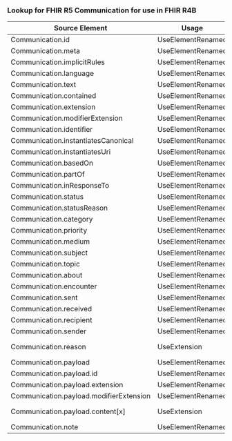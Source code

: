 ### Lookup for FHIR R5 Communication for use in FHIR R4B

| Source Element | Usage | Target |
| -------------- | ----- | ------ |
| Communication.id | UseElementRenamed | Communication.id |
| Communication.meta | UseElementRenamed | Communication.meta |
| Communication.implicitRules | UseElementRenamed | Communication.implicitRules |
| Communication.language | UseElementRenamed | Communication.language |
| Communication.text | UseElementRenamed | Communication.text |
| Communication.contained | UseElementRenamed | Communication.contained |
| Communication.extension | UseElementRenamed | Communication.extension |
| Communication.modifierExtension | UseElementRenamed | Communication.modifierExtension |
| Communication.identifier | UseElementRenamed | Communication.identifier |
| Communication.instantiatesCanonical | UseElementRenamed | Communication.instantiatesCanonical |
| Communication.instantiatesUri | UseElementRenamed | Communication.instantiatesUri |
| Communication.basedOn | UseElementRenamed | Communication.basedOn |
| Communication.partOf | UseElementRenamed | Communication.partOf |
| Communication.inResponseTo | UseElementRenamed | Communication.inResponseTo |
| Communication.status | UseElementRenamed | Communication.status |
| Communication.statusReason | UseElementRenamed | Communication.statusReason |
| Communication.category | UseElementRenamed | Communication.category |
| Communication.priority | UseElementRenamed | Communication.priority |
| Communication.medium | UseElementRenamed | Communication.medium |
| Communication.subject | UseElementRenamed | Communication.subject |
| Communication.topic | UseElementRenamed | Communication.topic |
| Communication.about | UseElementRenamed | Communication.about |
| Communication.encounter | UseElementRenamed | Communication.encounter |
| Communication.sent | UseElementRenamed | Communication.sent |
| Communication.received | UseElementRenamed | Communication.received |
| Communication.recipient | UseElementRenamed | Communication.recipient |
| Communication.sender | UseElementRenamed | Communication.sender |
| Communication.reason | UseExtension | http://hl7.org/fhir/5.0/StructureDefinition/extension-Communication.reason |
| Communication.payload | UseElementRenamed | Communication.payload |
| Communication.payload.id | UseElementRenamed | Communication.payload.id |
| Communication.payload.extension | UseElementRenamed | Communication.payload.extension |
| Communication.payload.modifierExtension | UseElementRenamed | Communication.payload.modifierExtension |
| Communication.payload.content[x] | UseExtension | http://hl7.org/fhir/5.0/StructureDefinition/extension-Communication.payload.content |
| Communication.note | UseElementRenamed | Communication.note |
